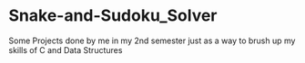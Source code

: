 # Snake-and-Sudoku_Solver
Some Projects done by me in my 2nd semester just as a way to brush up my skills of C and Data Structures 


